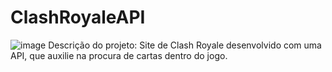 # ClashRoyaleAPI
![image](https://github.com/PedrooTz/ClashRoyaleAPI/assets/124139371/6588b3ff-5f3c-4a32-823b-6025f42e2b5d)
Descrição do projeto:
Site de Clash Royale desenvolvido com uma API, que auxilie na procura de cartas dentro do jogo.

